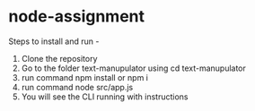 # node-assignment


Steps to install and run -

1. Clone the repository
2. Go to the folder text-manupulator using cd text-manupulator
3. run command npm install or npm i
4. run command node src/app.js
5. You will see the CLI running with instructions
